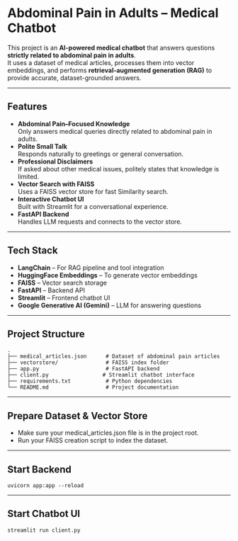 # Abdominal Pain in Adults – Medical Chatbot

This project is an **AI-powered medical chatbot** that answers questions **strictly related to abdominal pain in adults**.  
It uses a dataset of medical articles, processes them into vector embeddings, and performs **retrieval-augmented generation (RAG)** to provide accurate, dataset-grounded answers.

---

## Features
- **Abdominal Pain–Focused Knowledge**  
  Only answers medical queries directly related to abdominal pain in adults.
- **Polite Small Talk**  
  Responds naturally to greetings or general conversation.
- **Professional Disclaimers**  
  If asked about other medical issues, politely states that knowledge is limited.
- **Vector Search with FAISS**  
  Uses a FAISS vector store for fast Similarity search.
- **Interactive Chatbot UI**  
  Built with Streamlit for a conversational experience.
- **FastAPI Backend**  
  Handles LLM requests and connects to the vector store.

---

## Tech Stack
- **LangChain** – For RAG pipeline and tool integration
- **HuggingFace Embeddings** – To generate vector embeddings
- **FAISS** – Vector search storage
- **FastAPI** – Backend API
- **Streamlit** – Frontend chatbot UI
- **Google Generative AI (Gemini)** – LLM for answering questions

---

## Project Structure
    .
    ├── medical_articles.json      # Dataset of abdominal pain articles
    ├── vectorstore/               # FAISS index folder
    ├── app.py                     # FastAPI backend
    ├── client.py                 # Streamlit chatbot interface
    ├── requirements.txt           # Python dependencies
    └── README.md                  # Project documentation

---
## Prepare Dataset & Vector Store

- Make sure your medical_articles.json file is in the project root.
- Run your FAISS creation script to index the dataset.

---
## Start Backend
    uvicorn app:app --reload

---
## Start Chatbot UI
    streamlit run client.py


